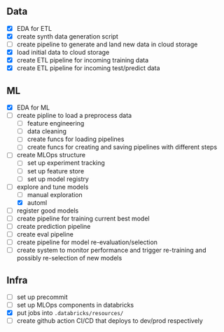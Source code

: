 
## Data

- [x] EDA for ETL
- [x] create synth data generation script
- [ ] create pipeline to generate and land new data in cloud storage
- [x] load initial data to cloud storage
- [x] create ETL pipeline for incoming training data
- [x] create ETL pipeline for incoming test/predict data 

## ML

- [x] EDA for ML
- [ ] create pipline to load a preprocess data
    - [ ] feature engineering
    - [ ] data cleaning
    - [ ] create funcs for loading pipelines
    - [ ] create funcs for creating and saving pipelines with different steps
- [ ] create MLOps structure
    - [ ] set up experiment tracking
    - [ ] set up feature store
    - [ ] set up model registry

- [ ] explore and tune models
    - [ ] manual exploration
    - [x] automl
- [ ] register good models
- [ ] create pipeline for training current best model
- [ ] create prediction pipeline
- [ ] create eval pipeline
- [ ] create pipeline for model re-evaluation/selection
- [ ] create system to monitor performance and trigger re-training and possibly re-selection of new models

## Infra


- [ ] set up precommit
- [ ] set up MLOps components in databricks
- [x] put jobs into `.databricks/resources/`
- [ ] create github action CI/CD that deploys to dev/prod respectively
